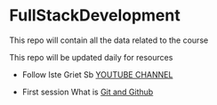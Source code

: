 # FullStackDevelopment
This repo will contain all the data related to the course

  This repo will be updated daily for resources
  
  * Follow Iste Griet Sb [YOUTUBE CHANNEL]( https://www.youtube.com/channel/UCyWRRTO3CxL947k772cyGjA) 
  
  * First session What is [Git and Github](https://www.youtube.com/watch?v=AmCFOQz0Uao)  


